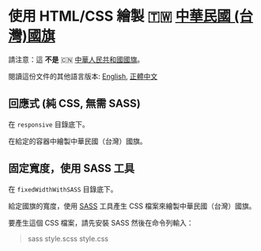 # 使用 HTML/CSS 繪製 🇹🇼 [中華民國 (台灣)國旗](https://zh.wikipedia.org/wiki/%E4%B8%AD%E8%8F%AF%E6%B0%91%E5%9C%8B%E5%9C%8B%E6%97%97) 

請注意：這 **不是** 🇨🇳 [中華人民共和國國旗](https://zh.wikipedia.org/wiki/%E4%B8%AD%E5%8D%8E%E4%BA%BA%E6%B0%91%E5%85%B1%E5%92%8C%E5%9B%BD%E5%9B%BD%E6%97%97)。

閱讀這份文件的其他語言版本: [English](README.md), [正體中文](README.zh-tw.md)

## 回應式 (純 CSS, 無需 SASS)

在 `responsive` 目錄底下。

在給定的容器中繪製中華民國（台灣）國旗。

## 固定寬度，使用 SASS 工具

在 `fixedWidthWithSASS` 目錄底下。

給定國旗的寬度，使用 [SASS](http://sass-lang.com/) 工具產生 CSS 檔案來繪製中華民國（台灣）國旗。

要產生這個 CSS 檔案，請先安裝 SASS 然後在命令列輸入：
> sass style.scss style.css
